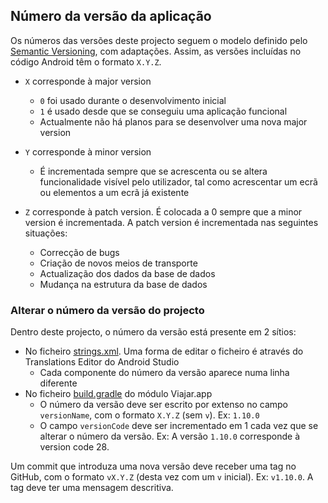 ## Número da versão da aplicação

Os números das versões deste projecto seguem o modelo definido pelo [Semantic Versioning](https://semver.org/), com adaptações. Assim, as versões incluídas no código Android têm o formato `X.Y.Z`.

* `X` corresponde à major version 

  * `0` foi usado durante o desenvolvimento inicial
  * `1` é usado desde que se conseguiu uma aplicação funcional
  * Actualmente não há planos para se desenvolver uma nova major version

* `Y` corresponde à minor version
  * É incrementada sempre que se acrescenta ou se altera funcionalidade visível pelo utilizador, tal como acrescentar um ecrã ou elementos a um ecrã já existente

* `Z` corresponde à patch version. É colocada a 0 sempre que a minor version é incrementada. A patch version é incrementada nas seguintes situações:
  * Correcção de bugs
  * Criação de novos meios de transporte
  * Actualização dos dados da base de dados
  * Mudança na estrutura da base de dados

### Alterar o número da versão do projecto

Dentro deste projecto, o número da versão está presente em 2 sítios:

* No ficheiro [strings.xml](https://github.com/migueldgoncalves/viajar_android_app/blob/master/app/src/main/res/values/strings.xml). Uma forma de editar o ficheiro é através do Translations Editor do Android Studio
  * Cada componente do número da versão aparece numa linha diferente
* No ficheiro [build.gradle](https://github.com/migueldgoncalves/viajar_android_app/blob/master/app/build.gradle) do módulo Viajar.app
  * O número da versão deve ser escrito por extenso no campo `versionName`, com o formato `X.Y.Z` (sem `v`). Ex: `1.10.0`
  * O campo `versionCode` deve ser incrementado em 1 cada vez que se alterar o número da versão. Ex: A versão `1.10.0` corresponde à version code 28.

Um commit que introduza uma nova versão deve receber uma tag no GitHub, com o formato `vX.Y.Z` (desta vez com um `v` inicial). Ex: `v1.10.0`. A tag deve ter uma mensagem descritiva.